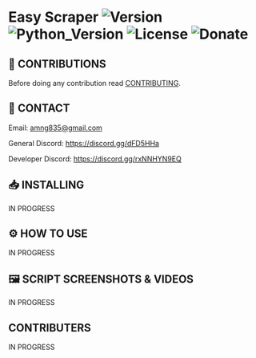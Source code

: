 # Easy Scraper ![Version](https://img.shields.io/badge/Version-v0.0.0-orange?style=flat-square&url=https://github.com/DEADSEC-SECURITY/Easy-Scraper/blob/main/CHANGELOG.md) ![Python_Version](https://img.shields.io/badge/Python-3.9%2B-blue?style=flat-square) ![License](https://img.shields.io/badge/License-MIT-red?style=flat-square) ![Donate](https://img.shields.io/badge/Donate-Crypto-yellow?style=flat-square)

## 📝 CONTRIBUTIONS

Before doing any contribution read <a href="https://gist.github.com/DEADSEC-SECURITY/e123536ae7688dface628bf886dbe6ff">CONTRIBUTING</a>.

## 📧 CONTACT

Email: amng835@gmail.com

General Discord: https://discord.gg/dFD5HHa

Developer Discord: https://discord.gg/rxNNHYN9EQ

## 📥 INSTALLING
IN PROGRESS

## ⚙ HOW TO USE
IN PROGRESS


## 🖼️ SCRIPT SCREENSHOTS & VIDEOS
IN PROGRESS
  
## CONTRIBUTERS
IN PROGRESS
